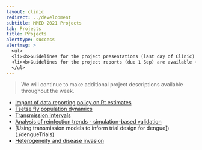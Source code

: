 ```yaml
---
layout: clinic
redirect: ../development
subtitle: MMED 2021 Projects
tab: Projects
title: Projects
alerttype: success
alertmsg: >
  <ul>
  <li><b>Guidelines for the project presentations (last day of Clinic) are available <a href="./projectPresentations">here</a>.</b></li>
  <li><b>Guidelines for the project reports (due 1 Sep) are available <a href="./projectReports">here</a>.</b></li>
  </ul>
---
```


> We will continue to make additional project descriptions available throughout the week.

- [Impact of data reporting policy on Rt estimates](./rt_data)
- [Tsetse fly population dynamics](./tsetse)
- [Transmission intervals](./trans_int)
- [Analysis of reinfection trends - simulation-based validation](./reinfections)
- [Using transmission models to inform trial design for dengue])(./dengueTrials)
- [Heterogeneity and disease invasion](./stochInv)
